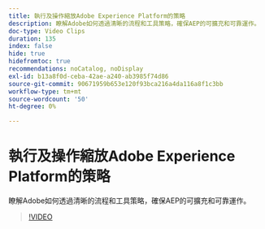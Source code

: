```yaml
---
title: 執行及操作縮放Adobe Experience Platform的策略
description: 瞭解Adobe如何透過清晰的流程和工具策略，確保AEP的可擴充和可靠運作。
doc-type: Video Clips
duration: 135
index: false
hide: true
hidefromtoc: true
recommendations: noCatalog, noDisplay
exl-id: b13a8f0d-ceba-42ae-a240-ab3985f74d86
source-git-commit: 90671959b653e120f93bca216a4da116a8f1c3bb
workflow-type: tm+mt
source-wordcount: '50'
ht-degree: 0%

---
```


# 執行及操作縮放Adobe Experience Platform的策略

瞭解Adobe如何透過清晰的流程和工具策略，確保AEP的可擴充和可靠運作。

<!-- 62_S655_3442541_134_run-and-operate-strategies-for-scaling-adobe-experience-platform -->
>[!VIDEO](https://video.tv.adobe.com/v/3458255/?learn=on&enablevpops=true)
